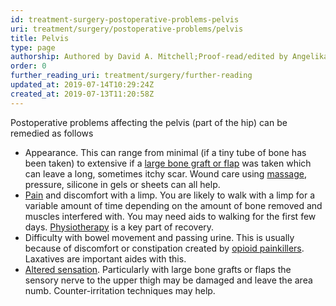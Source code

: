 ```yaml
---
id: treatment-surgery-postoperative-problems-pelvis
uri: treatment/surgery/postoperative-problems/pelvis
title: Pelvis
type: page
authorship: Authored by David A. Mitchell;Proof-read/edited by Angelika Sebald
order: 0
further_reading_uri: treatment/surgery/further-reading
updated_at: 2019-07-14T10:29:24Z
created_at: 2019-07-13T11:20:58Z
---
```


<p>Postoperative problems affecting the pelvis (part of the hip)
    can be remedied as follows</p>
<ul>
    <li>Appearance. This can range from minimal (if a tiny tube of
        bone has been taken) to extensive if a <a href="/treatment/surgery/reconstruction">large bone graft or flap</a>        was taken which can leave a long, sometimes itchy scar.
        Wound care using <a href="/help/physiotherapy">massage</a>,
        pressure, silicone in gels or sheets can all help.</li>
    <li><a href="/treatment/other/medication/pain">Pain</a> and discomfort
        with a limp. You are likely to walk with a limp for a
        variable amount of time depending on the amount of bone
        removed and muscles interfered with. You may need aids
        to walking for the first few days. <a href="/help/physiotherapy">Physiotherapy</a>        is a key part of recovery.</li>
    <li>Difficulty with bowel movement and passing urine. This is
        usually because of discomfort or constipation created
        by <a href="/treatment/other/medication/pain">opioid painkillers</a>.
        Laxatives are important aides with this.</li>
    <li><a href="/diagnosis/a-z/neuropathies">Altered sensation</a>.
        Particularly with large bone grafts or flaps the sensory
        nerve to the upper thigh may be damaged and leave the
        area numb. Counter-irritation techniques may help.</li>
</ul>
